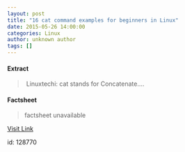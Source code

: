 ```yaml
---
layout: post
title: "16 cat command examples for beginners in Linux"
date: 2015-05-26 14:00:00
categories: Linux
author: unknown author
tags: []
---
```



#### Extract
>&nbsp;Linuxtechi: cat stands for Concatenate....

#### Factsheet
>factsheet unavailable

[Visit Link](http://www.linuxtoday.com/developer/16-cat-command-examples-for-beginners-in-linux-150518210512.html)

id:  128770
